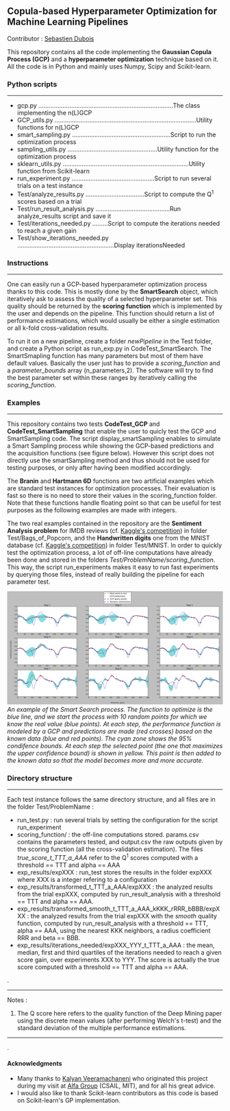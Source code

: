 ## Copula-based Hyperparameter Optimization for Machine Learning Pipelines ##

Contributor : [Sebastien Dubois](http://bit.ly/SebastienDubois)


This repository contains all the code implementing the **Gaussian Copula Process (GCP)** and a **hyperparameter optimization** technique based on it.
All the code is in Python and mainly uses Numpy, Scipy and Scikit-learn.


### Python scripts ###
-------------------------------
- gcp.py ..............................................................................The class implementing the n(L)GCP
- GCP_utils.py ..................................................................................Utility functions for n(L)GCP
- smart_sampling.py .........................................................Script to run the optimization process
- sampling_utils.py ....................................................Utility function for the optimization process
- sklearn_utils.py .........................................................................Utility function from Scikit-learn
- run_experiment.py ................................................Script to run several trials on a test instance
- Test/analyze_results.py ..................................Script to compute the Q<sup>1</sup> scores based on a trial
- Test/run_result_analysis.py ...........................................Run analyze_results script and save it
- Test/iterations_needed.py .........Script to compute the iterations needed to reach a given gain
- Test/show_iterations_needed.py ........................................................Display iterationsNeeded



### Instructions ###
-------------------------------
One can easily run a GCP-based hyperparameter optimization process thanks to this code. This is mostly done by the **SmartSearch** object, which iteratively ask to assess the quality of a selected hyperparameter set. This quality should be returned by the **scoring function** which is implemented by the user and depends on the pipeline. This function should return a list of performance estimations, which would usually be either a single estimation or all k-fold cross-validation results.

To run it on a new pipeline, create a folder *newPipeline* in the Test folder, and create a Python script as run_exp.py in CodeTest_SmartSearch.
The SmartSmapling function has many parameters but most of them have default values. Basically the user just has to provide a *scoring_function* and a *parameter_bounds* array (n_parameters,2). The software will try to find the best parameter set within these ranges by iteratively calling the *scoring_function*.

### Examples ###
-------------------------------
This repository contains two tests **CodeTest_GCP** and **CodeTest_SmartSampling** that enable the user to quicly test the GCP and SmartSampling code. The script display_smartSampling enables to simulate a Smart Sampling process while showing the GCP-based predictions and the acquisition functions (see figure below). However this script does not directly use the smartSampling method and thus should not be used for testing purposes, or only after having been modified accordingly.

The **Branin** and **Hartmann 6D** functions are two artificial examples which are standard test instances for optimization processes. Their evaluation is fast so there is no need to store their values in the scoring_function folder. Note that these functions handle floating point so that can be useful for test purposes as the following examples are made with integers.

The two real examples contained in the repository are the **Sentiment Analysis problem** for IMDB reviews (cf. [Kaggle's competition](https://www.kaggle.com/c/word2vec-nlp-tutorial)) in folder Test/Bags_of_Popcorn, and the **Handwritten digits** one from the MNIST database (cf. [Kaggle's competition](https://www.kaggle.com/c/digit-recognizer)) in folder Test/MNIST.
In order to quickly test the optimization process, a lot of off-line computations have already been done and stored in the folders *Test/ProblemName/scoring_function*. This way, the script run_experiments makes it easy to run fast experiments by querying those files, instead of really building the pipeline for each parameter test.


![Fig1](fig/SmartSampling_example.png?raw=true)
*An example of the Smart Search process. The function to optimize is the blue line, and we start the process with 10 random points for which we know the real value (blue points). At each step, the performance function is modeled by a GCP and predictions are made (red crosses) based on the known data (blue and red points). The cyan zone shows the 95% condifence bounds. At each step the selected point (the one that maximizes the upper confidence bound) is shown in yellow. This point is then added to the known data so that the model becomes more and more accurate.*


### Directory structure ###
-------------------------------
Each test instance follows the same directory structure, and all files are in the folder Test/ProblemName :
- run_test.py : run several trials by setting the configuration for the script run_experiment
- scoring_function/ : the off-line computations stored. params.csv contains the parameters tested, and output.csv the raw outputs given by the scoring function (all the cross-validation estimation). The files *true_score_t_TTT_a_AAA* refer to the Q<sup>1</sup> scores computed with a threshold == TTT and alpha == AAA
- exp_results/expXXX : run_test stores the results in the folder expXXX where XXX is a integer refering to a configuration
- exp_results/transformed_t_TTT_a_AAA/expXXX : the analyzed results from the trial expXXX, computed by run_result_analysis with a threshold == TTT and alpha == AAA. 
- exp_results/transformed_smooth_t_TTT_a_AAA_kKKK_rRRR_bBBB/expXXX : the analyzed results from the trial expXXX with the *smooth* quality function, computed by run_result_analysis with a threshold == TTT, alpha == AAA, using the nearest KKK neighbors, a radius coefficient RRR and beta == BBB. 
- exp_results/iterations_needed/expXXX_YYY_t_TTT_a_AAA : the mean, median, first and third quartiles of the iterations needed to reach a given score gain, over experiments XXX to YYY. The score is actually the true score computed with a threshold == TTT and alpha == AAA.


.

----------------

Notes :

1. The Q score here refers to the quality function of the Deep Mining paper using the discrete mean values (after performing Welch's t-test) and the standard deviation of the multiple performance estimations.

---------------

.
#### Acknowledgments ####
* Many thanks to [Kalyan Veeramachaneni](http://www.kalyanv.org/) who originated this project during my visit at [Alfa Group](http://groups.csail.mit.edu/EVO-DesignOpt/groupWebSite/) (CSAIL, MIT), and for all his great advice.
* I would also like to thank Scikit-learn contributors as this code is based on Scikit-learn's GP implementation.
